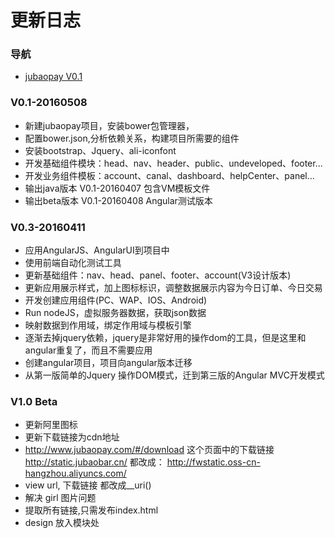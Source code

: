 # 更新日志

### 导航
- [jubaopay V0.1](#V0.1-20160407)


### V0.1-20160508
  * 新建jubaopay项目，安装bower包管理器，
  * 配置bower.json,分析依赖关系，构建项目所需要的组件
  * 安装bootstrap、Jquery、ali-iconfont
  * 开发基础组件模块：head、nav、header、public、undeveloped、footer...
  * 开发业务组件模板：account、canal、dashboard、helpCenter、panel...
  * 输出java版本 V0.1-20160407 包含VM模板文件
  * 输出beta版本 V0.1-20160408 Angular测试版本

### V0.3-20160411
  * 应用AngularJS、AngularUI到项目中
  * 使用前端自动化测试工具
  * 更新基础组件：nav、head、panel、footer、account(V3设计版本)
  * 更新应用展示样式，加上图标标识，调整数据展示内容为今日订单、今日交易
  * 开发创建应用组件(PC、WAP、IOS、Android)
  * Run nodeJS，虚拟服务器数据，获取json数据
  * 映射数据到作用域，绑定作用域与模板引擎
  * 逐渐去掉jquery依赖，jquery是非常好用的操作dom的工具，但是这里和angular重复了，而且不需要应用
  * 创建angular项目，项目向angular版本迁移
  * 从第一版简单的Jquery 操作DOM模式，迁到第三版的Angular MVC开发模式


### V1.0 Beta
  * 更新阿里图标
  * 更新下载链接为cdn地址
  * http://www.jubaopay.com/#/download 这个页面中的下载链接 
    http://static.jubaobar.cn/
    都改成：
    http://fwstatic.oss-cn-hangzhou.aliyuncs.com/
  * view url, 下载链接 都改成__uri()
  * 解决 girl 图片问题
  * 提取所有链接,只需发布index.html
  * design 放入模块处



